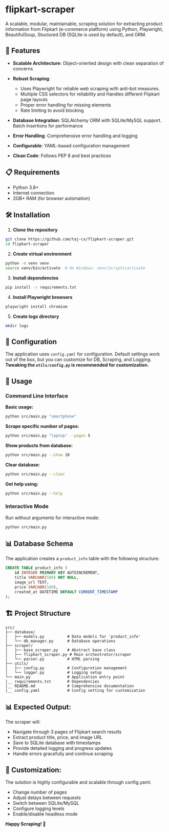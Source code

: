 # flipkart-scraper
A scalable, modular, maintainable, scraping solution for extracting product information from Flipkart (e-commerce platform) using Python, Playwright, BeautifulSoup, Stuctured DB (SQLite is used by default), and ORM.


## 🚀 Features

- **Scalable Architecture**: Object-oriented design with clean separation of concerns
- **Robust Scraping**: 
    - Uses Playwright for reliable web scraping with anti-bot measures.
    - Multiple CSS selectors for reliability and Handles different Flipkart page layouts
    - Proper error handling for missing elements
    - Rate limiting to avoid blocking
- **Database Integration**: SQLAlchemy ORM with SQLite/MySQL support. Batch insertions for performance

- **Error Handling**: Comprehensive error handling and logging
- **Configurable**: YAML-based configuration management
- **Clean Code**: Follows PEP 8 and best practices

## 📋 Requirements

- Python 3.8+
- Internet connection
- 2GB+ RAM (for browser automation)

## 🛠️ Installation

1. **Clone the repository**
```bash
git clone https://github.com/taj-cs/flipkart-scraper.git
cd flipkart-scraper
```

2. **Create virtual environment**
```bash
python -m venv venv
source venv/bin/activate  # On Windows: venv\Scripts\activate
```

3. **Install dependencies**
```bash
pip install -r requirements.txt
```

4. **Install Playwright browsers**
```bash
playwright install chromium
```

5. **Create logs directory**
```bash
mkdir logs
```

## 🔧 Configuration

The application uses `config.yaml` for configuration. Default settings work out of the box, but you can customize for DB, Scraping, and Logging.
**Tweaking the `utils/config.py` is recommended for customization.**


## 🚀 Usage

### Command Line Interface

**Basic usage:**
```bash
python src/main.py "smartphone"
```

**Scrape specific number of pages:**
```bash
python src/main.py "laptop" --pages 5
```

**Show products from database:**
```bash
python src/main.py --show 10
```

**Clear database:**
```bash
python src/main.py --clear
```

**Get help using:**
```bash
python src/main.py --help
```

### Interactive Mode

Run without arguments for interactive mode:
```bash
python src/main.py
```

## 📊 Database Schema

The application creates a `product_info` table with the following structure:

```sql
CREATE TABLE product_info (
    id INTEGER PRIMARY KEY AUTOINCREMENT,
    title VARCHAR(500) NOT NULL,
    image_url TEXT,
    price VARCHAR(100),
    created_at DATETIME DEFAULT CURRENT_TIMESTAMP
);
```

## 🏗️ Project Structure

```
src/
├── database/
│   ├── models.py          # Data models for 'product_info'
│   └── db_manager.py      # Database operations
├── scraper/
│   ├── base_scraper.py    # Abstract base class
│   ├── flipkart_scraper.py # Main orchestrator/scraper
│   └── parser.py          # HTML parsing
├── utils/
│   ├── config.py          # Configuration management
│   └── logger.py          # Logging setup
└── main.py                # Application entry point
|__ requirements.txt       # Dependencies
|__ README.md              # Comprehensive documentation
|__ config.yaml            # Config setting for customization 
```

## 📊 Expected Output:
The scraper will:

- Navigate through 3 pages of Flipkart search results
- Extract product title, price, and image URL
- Save to SQLite database with timestamps
- Provide detailed logging and progress updates
- Handle errors gracefully and continue scraping

## 🔧 Customization:
The solution is highly configurable and scalable through config.yaml:

- Change number of pages
- Adjust delays between requests
- Switch between SQLite/MySQL
- Configure logging levels
- Enable/disable headless mode


**Happy Scraping! 🎉**
